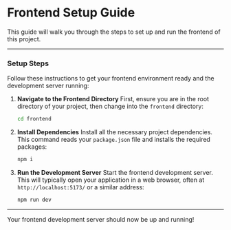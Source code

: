 # Frontend Setup Guide

This guide will walk you through the steps to set up and run the frontend of this project.

---

### Setup Steps

Follow these instructions to get your frontend environment ready and the development server running:

1.  **Navigate to the Frontend Directory**
    First, ensure you are in the root directory of your project, then change into the `frontend` directory:

    ```bash
    cd frontend
    ```

2.  **Install Dependencies**
    Install all the necessary project dependencies. This command reads your `package.json` file and installs the required packages:

    ```bash
    npm i
    ```

3.  **Run the Development Server**
    Start the frontend development server. This will typically open your application in a web browser, often at `http://localhost:5173/` or a similar address:
    ```bash
    npm run dev
    ```

---

Your frontend development server should now be up and running!
